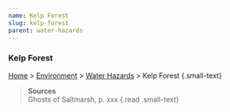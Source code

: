 ```yaml
---
name: Kelp Forest
slug: kelp-forest
parent: water-hazards
---
```

### Kelp Forest
[Home](dm-operations-center) > [Environment](environment) > [Water Hazards](water-hazards) > Kelp Forest {.small-text}

> **Sources** <br/>
> Ghosts of Saltmarsh, p. xxx
{.read .small-text}
